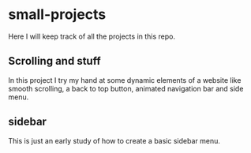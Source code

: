# small-projects

Here I will keep track of all the projects in this repo.

## Scrolling and stuff

In this project I try my hand at some dynamic elements of a website like smooth scrolling, a back
to top button, animated navigation bar and side menu.

## sidebar

This is just an early study of how to create a basic sidebar menu.
